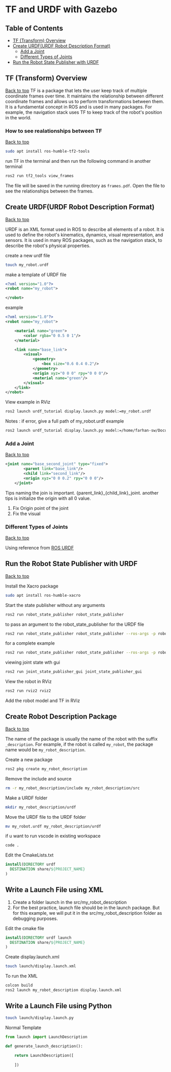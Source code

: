 # TF and URDF with Gazebo

## Table of Contents
- [TF (Transform) Overview](#tf-transform-overview)
- [Create URDF(URDF Robot Description Format)](#create-urdfurdf-robot-description-format)
  - [Add a Joint](#add-a-joint)
  - [Different Types of Joints](#different-types-of-joints)
- [Run the Robot State Publisher with URDF](#run-the-robot-state-publisher-with-urdf)


## TF (Transform) Overview
[Back to top](#tf-and-urdf-with-gazebo)
TF is a package that lets the user keep track of multiple coordinate frames over time. It maintains the relationship between different coordinate frames and allows us to perform transformations between them. It is a fundamental concept in ROS and is used in many packages. For example, the navigation stack uses TF to keep track of the robot's position in the world.

### How to see realationships between TF
[Back to top](#tf-and-urdf-with-gazebo)
```bash
sudo apt install ros-humble-tf2-tools
```
run TF in the terminal and then run the following command in another terminal
```bash
ros2 run tf2_tools view_frames
```
The file will be saved in the running directory as `frames.pdf`. Open the file to see the relationships between the frames.

## Create URDF(URDF Robot Description Format)
[Back to top](#tf-and-urdf-with-gazebo)

URDF is an XML format used in ROS to describe all elements of a robot. It is used to define the robot's kinematics, dynamics, visual representation, and sensors. It is used in many ROS packages, such as the navigation stack, to describe the robot's physical properties.

create a new urdf file
```bash
touch my_robot.urdf
```
make a template of URDF file
```xml
<?xml version="1.0"?>
<robot name="my_robot">

</robot>
```
example
```xml
<?xml version="1.0"?>
<robot name="my_robot">

    <material name="green">
        <color rgba="0 0.5 0 1"/>
    </material>

    <link name="base_link">
        <visual>
            <geometry>
                <box size="0.6 0.4 0.2"/>
            </geometry>
            <origin xyz="0 0 0" rpy="0 0 0"/>
            <material name="green"/>
        </visual>
    </link>
</robot>
```

View example in RViz
```bash
ros2 launch urdf_tutorial display.launch.py model:=my_robot.urdf
```
Notes : if error, give a full path of my_robot.urdf example
```bash
ros2 launch urdf_tutorial display.launch.py model:=/home/farhan-sw/Documents/Github/learn-ros2/2-intermediate/section3-urdf/my_robot.urdf
```

### Add a Joint
[Back to top](#tf-and-urdf-with-gazebo)
```xml
<joint name="base_second_joint" type="fixed">
        <parent link="base_link"/>
        <child link="second_link"/>
        <origin xyz="0 0 0.2" rpy="0 0 0"/>
    </joint>
```

Tips naming the join is important. {parent_link}_{child_link}_joint. another tips is initialize the origin with all 0 value.

1. Fix Origin point of the joint
2. Fix the visual

### Different Types of Joints
[Back to top](#tf-and-urdf-with-gazebo)

Using reference from [ROS URDF](https://wiki.ros.org/urdf/XML)

## Run the Robot State Publisher with URDF
[Back to top](#tf-and-urdf-with-gazebo)

Install the Xacro package
```bash
sudo apt install ros-humble-xacro
```
Start the state publisher without any arguments
```bash
ros2 run robot_state_publisher robot_state_publisher
```
to pass an argument to the robot_state_publisher for the URDF file
```bash
ros2 run robot_state_publisher robot_state_publisher --ros-args -p robot_description:="$(xacro my_robot.urdf)"
```
for a complete example
```bash
ros2 run robot_state_publisher robot_state_publisher --ros-args -p robot_description:="$(xacro /home/farhan-sw/Documents/Github/learn-ros2/2-intermediate/section3-urdf/my_robot.urdf)"
```

viewing joint state wth gui
```bash
ros2 run joint_state_publisher_gui joint_state_publisher_gui
```

View the robot in RViz
```bash
ros2 run rviz2 rviz2
```

Add the robot model and TF in RViz

## Create Robot Description Package
[Back to top](#tf-and-urdf-with-gazebo)

The name of the package is usually the name of the robot with the suffix `_description`. For example, if the robot is called `my_robot`, the package name would be `my_robot_description`.

Create a new package
```bash
ros2 pkg create my_robot_description
```
Remove the include and source
```bash
rm -r my_robot_description/include my_robot_description/src
```
Make a URDF folder
```bash
mkdir my_robot_description/urdf
```
Move the URDF file to the URDF folder
```bash
mv my_robot.urdf my_robot_description/urdf
```

if u want to run vscode in existing workspace
```bash
code .
```

Edit the CmakeLists.txt
```cmake
install(DIRECTORY urdf
  DESTINATION share/${PROJECT_NAME}
)
```

## Write a Launch File using XML

1. Create a folder launch in the src/my_robot_description
2. For the best practice, launch file should be in the launch package. But for this example, we will put it in the src/my_robot_description folder as debugging purposes.

Edit the cmake file
```cmake
install(DIRECTORY urdf launch
  DESTINATION share/${PROJECT_NAME}
)
```

Create display.launch.xml
```bash
touch launch/display.launch.xml
```

To run the XML
```bash
colcon build
ros2 launch my_robot_description display.launch.xml
```

## Write a Launch File using Python
```bash
touch launch/display.launch.py
```
Normal Template
```python
from launch import LaunchDescription

def generate_launch_description():
    
    return LaunchDescription([
        
    ])
```
